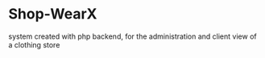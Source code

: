 # Shop-WearX
system created with php backend, for the administration and client view of a clothing store
